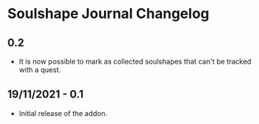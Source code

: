 # Soulshape Journal Changelog

## 0.2

* It is now possible to mark as collected soulshapes that can't be tracked with a quest.

## 19/11/2021 - 0.1

* Initial release of the addon.
